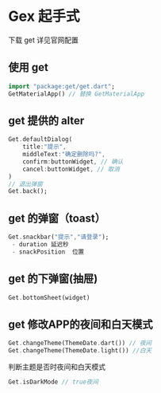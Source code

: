 # Gex 起手式

下载 get  详见官网配置

## 使用 get

```dart
import "package:get/get.dart";
GetMaterialApp() // 替换 GetMaterialApp
```

## get 提供的 alter

```dart
Get.defaultDialog(
	title:"提示",
    middleText:"确定删除吗?",
    confirm:buttonWidget, // 确认
    cancel:buttonWidget, // 取消
)
// 退出弹窗
Get.back();
```

## get 的弹窗（toast）

```dart
Get.snackbar("提示","请登录");
 - duration 延迟秒
 - snackPosition  位置 
```

## get 的下弹窗(抽屉)

```dart
Get.bottomSheet(widget)
```

## get 修改APP的夜间和白天模式

```dart
Get.changeTheme(ThemeDate.dart()) // 夜间
Get.changeTheme(ThemeDate.light()) //白天
```

判断主题是否时夜间和白天模式

```dart
Get.isDarkMode // true夜间 
```

